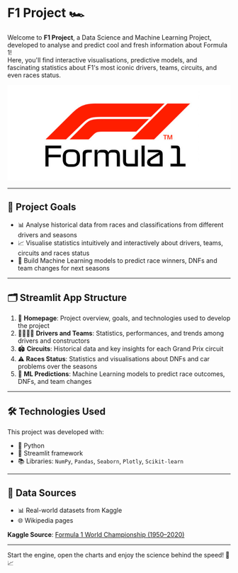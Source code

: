 # F1 Project 🏎️

Welcome to **F1 Project**, a Data Science and Machine Learning Project, developed to analyse and predict cool and fresh information about Formula 1!  
Here, you'll find interactive visualisations, predictive models, and fascinating statistics about F1's most iconic drivers, teams, circuits, and even races status.

![Logo](Images/logo.jpg)

---

## 🎯 Project Goals

- 📊 Analyse historical data from races and classifications from different drivers and seasons  
- 📈 Visualise statistics intuitively and interactively about drivers, teams, circuits and races status  
- 🤖 Build Machine Learning models to predict race winners, DNFs and team changes for next seasons

---

## 🗂️ Streamlit App Structure

1. 🏁 **Homepage**: Project overview, goals, and technologies used to develop the project  
2. 👨‍👩‍👧‍👦 **Drivers and Teams**: Statistics, performances, and trends among drivers and constructors  
3. 🏟️ **Circuits**: Historical data and key insights for each Grand Prix circuit  
4. ⚠️ **Races Status**: Statistics and visualisations about DNFs and car problems over the seasons  
5. 🤖 **ML Predictions**: Machine Learning models to predict race outcomes, DNFs, and team changes

---

## 🛠️ Technologies Used

This project was developed with:

- 🐍 Python  
- 🧪 Streamlit framework  
- 📚 Libraries: `NumPy`, `Pandas`, `Seaborn`, `Plotly`, `Scikit-learn`

---

## 📂 Data Sources

- 📊 Real-world datasets from Kaggle  
- 🌐 Wikipedia pages  

**Kaggle Source**: [Formula 1 World Championship (1950–2020)](https://www.kaggle.com/datasets/rohanrao/formula-1-world-championship-1950-2020)

---

Start the engine, open the charts and enjoy the science behind the speed! 🏁📈




